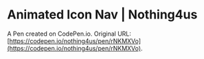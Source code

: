 # Animated Icon Nav | Nothing4us

A Pen created on CodePen.io. Original URL: [https://codepen.io/nothing4us/pen/rNKMXVo](https://codepen.io/nothing4us/pen/rNKMXVo).

